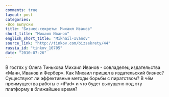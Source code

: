 ```yaml
---
comments: true
layout: post
categories:
-Все выпуски
title: "Бизнес-секреты: Михаил Иванов"
short_title: "Михаил Иванов"
english_short_title: "Mikhail-Ivanov"
source_link: "http://tinkov.com/bizsekrety/44"
russia_id: "tinkov_10705"
date: "2010-07-26"
---
```

В гостях у Олега Тинькова Михаил Иванов - совладелец издательства «Манн, Иванов и Фербер». Как Михаил пришел в издательский бизнес? Существуют ли эффективные методы борьбы с пиратством? В чём преимущества работы с «iPad» и что будет выпущено под эту платформу в ближайшее время?
